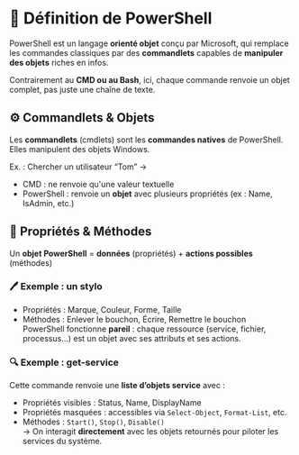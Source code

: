 # **💬 Définition de PowerShell**

PowerShell est un langage **orienté objet** conçu par Microsoft, qui remplace les commandes classiques par des **commandlets** capables de **manipuler des objets** riches en infos.

Contrairement au **CMD ou au Bash**, ici, chaque commande renvoie un objet complet, pas juste une chaîne de texte.



## **⚙️ Commandlets & Objets**

Les **commandlets** (cmdlets) sont les **commandes natives** de PowerShell. Elles manipulent des objets Windows.

Ex. : Chercher un utilisateur “Tom” →

- CMD : ne renvoie qu'une valeur textuelle
- PowerShell : renvoie un **objet** avec plusieurs propriétés (ex : Name, IsAdmin, etc.)



## **🧩 Propriétés & Méthodes**

Un **objet PowerShell** = **données** (propriétés) + **actions possibles** (méthodes)

### 🖊️ Exemple : un **stylo**

- Propriétés : Marque, Couleur, Forme, Taille
- Méthodes : Enlever le bouchon, Écrire, Remettre le bouchon  
  PowerShell fonctionne **pareil** : chaque ressource (service, fichier, processus...) est un objet avec ses attributs et ses actions.



### **🔍 Exemple : get-service**

Cette commande renvoie une **liste d’objets service** avec :

- Propriétés visibles : Status, Name, DisplayName
- Propriétés masquées : accessibles via `Select-Object`, `Format-List`, etc.
- Méthodes : `Start()`, `Stop()`, `Disable()`  
  → On interagit **directement** avec les objets retournés pour piloter les services du système.

